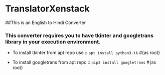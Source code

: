 # TranslatorXenstack

##This is an English to Hindi Converter


### This converter requires you to have tkinter and googletrans library in your execution environment.

* To install tkinter from apt repo use  :: `apt install python3-tk`   #{as root}

* To install googletrans from apt repo  :: `pip3 install googletrans` #{as root}
